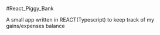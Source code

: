 #React_Piggy_Bank

A small app written in REACT(Typescript) to keep track of my gains/expenses balance 
